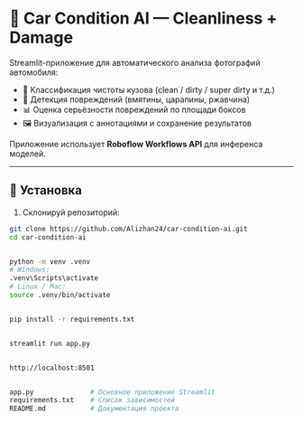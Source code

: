 # 🚗 Car Condition AI — Cleanliness + Damage

Streamlit-приложение для автоматического анализа фотографий автомобиля:
- 🧼 Классификация чистоты кузова (clean / dirty / super dirty и т.д.)
- 🚨 Детекция повреждений (вмятины, царапины, ржавчина)
- 📊 Оценка серьёзности повреждений по площади боксов
- 🖼️ Визуализация с аннотациями и сохранение результатов

Приложение использует **Roboflow Workflows API** для инференса моделей.

---

## 🔧 Установка

1. Склонируй репозиторий:
```bash
git clone https://github.com/Alizhan24/car-condition-ai.git
cd car-condition-ai


python -m venv .venv
# Windows:
.venv\Scripts\activate
# Linux / Mac:
source .venv/bin/activate


pip install -r requirements.txt


streamlit run app.py


http://localhost:8501


app.py              # Основное приложение Streamlit
requirements.txt    # Список зависимостей
README.md           # Документация проекта
